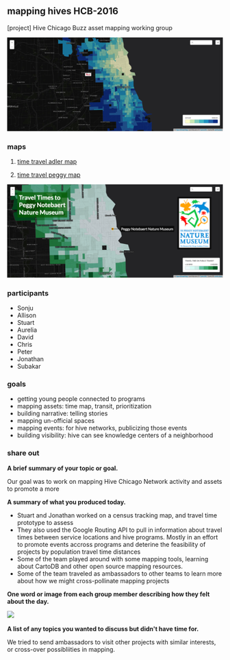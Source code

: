 ## mapping hives HCB-2016
[project] Hive Chicago Buzz asset mapping working group

![peggy distance prototype](img/prototoype.png)

### maps

1. [time travel adler map](https://team.cartodb.com/u/stuartlynn/viz/1a274992-c211-11e5-bc5e-0e3ff518bd15/public_map)

2.  [time travel peggy map](https://team.cartodb.com/u/stuartlynn/viz/75814c8e-c211-11e5-962a-0ea31932ec1d/public_map)

![peggy distance prototype](img/peggy-2.png)

### participants

* Sonju
* Allison
* Stuart
* Aurelia
* David
* Chris
* Peter
* Jonathan
* Subakar

### goals

* getting young people connected to programs
* mapping assets: time map, transit, prioritization
* building narrative: telling stories
* mapping un-official spaces
* mapping events: for hive networks, publicizing those events
* building visibility: hive can see knowledge centers of a neighborhood

### share out

**A brief summary of your topic or goal.**

Our goal was to work on mapping Hive Chicago Network activity and assets to promote a more 

**A summary of what you produced today.**

* Stuart and Jonathan worked on a census tracking map, and travel time prototype to assess
* They also used the Google Routing API to pull in information about travel times between service locations and hive programs. Mostly in an effort to promote events accross programs and deterine the feasibility of projects by population travel time distances
* Some of the team played around with some mapping tools, learning about CartoDB and other open source mapping resources.
* Some of the team traveled as ambassadors to other teams to learn more about how we might cross-pollinate mapping projects

**One word or image from each group member describing how they felt about the day.**

<img style= "width:550px;" src="http://i.giphy.com/9QWwgHzvuC7As.gif">

**A list of any topics you wanted to discuss but didn't have time for.**

We tried to send ambassadors to visit other projects with similar interests, or cross-over possibliities in mapping.

